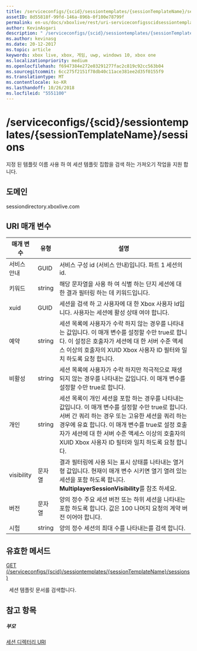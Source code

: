 ```yaml
---
title: /serviceconfigs/{scid}/sessiontemplates/{sessionTemplateName}/sessions
assetID: 8d55818f-99fd-146a-896b-0f100e78799f
permalink: en-us/docs/xboxlive/rest/uri-serviceconfigsscidsessiontemplatessessiontemplatenamesessions.html
author: KevinAsgari
description: " /serviceconfigs/{scid}/sessiontemplates/{sessionTemplateName}/sessions"
ms.author: kevinasg
ms.date: 20-12-2017
ms.topic: article
keywords: xbox live, xbox, 게임, uwp, windows 10, xbox one
ms.localizationpriority: medium
ms.openlocfilehash: f6947384e272e03291277fac2c819c92cc563b04
ms.sourcegitcommit: 6cc275f2151f78db40c11ace381ee2d35f0155f9
ms.translationtype: MT
ms.contentlocale: ko-KR
ms.lasthandoff: 10/26/2018
ms.locfileid: "5551100"
---
```

# <a name="serviceconfigsscidsessiontemplatessessiontemplatenamesessions"></a>/serviceconfigs/{scid}/sessiontemplates/{sessionTemplateName}/sessions
지정 된 템플릿 이름 사용 하 여 세션 템플릿 집합을 검색 하는 가져오기 작업을 지원 합니다. 
<a id="ID4EO"></a>

 
## <a name="domain"></a>도메인
sessiondirectory.xboxlive.com  
<a id="ID4ET"></a>

 
## <a name="uri-parameters"></a>URI 매개 변수
 
| 매개 변수| 유형| 설명| 
| --- | --- | --- | 
| 서비스 안내| GUID| 서비스 구성 id (서비스 안내)입니다. 파트 1 세션의 id.| 
| 키워드| string| 해당 문자열을 사용 하 여 식별 하는 단지 세션에 대 한 결과 필터링 하는 데 키워드입니다.| 
| xuid| GUID| 세션을 검색 하 고 사용자에 대 한 Xbox 사용자 Id입니다. 사용자는 세션에 활성 상태 여야 합니다. | 
| 예약| string| 세션 목록에 사용자가 수락 하지 않는 경우를 나타내는 값입니다. 이 매개 변수를 설정할 수만 true로 합니다. 이 설정은 호출자가 세션에 대 한 서버 수준 액세스 이상의 호출자의 XUID Xbox 사용자 ID 필터와 일치 하도록 요청 합니다. | 
| 비활성| string| 세션 목록에 사용자가 수락 하지만 적극적으로 재생 되지 않는 경우를 나타내는 값입니다. 이 매개 변수를 설정할 수만 true로 합니다. | 
| 개인| string| 세션 목록이 개인 세션을 포함 하는 경우를 나타내는 값입니다. 이 매개 변수를 설정할 수만 true로 합니다. 서버 간 쿼리 하는 경우 또는 고유한 세션을 쿼리 하는 경우에 유효 합니다. 이 매개 변수를 true로 설정 호출자가 세션에 대 한 서버 수준 액세스 이상의 호출자의 XUID Xbox 사용자 ID 필터와 일치 하도록 요청 합니다. | 
| visibility| 문자열| 결과 필터링에 사용 되는 표시 상태를 나타내는 열거형 값입니다. 현재이 매개 변수 시키면 열기 열려 있는 세션을 포함 하도록 합니다. <b>MultiplayerSessionVisibility</b>를 참조 하세요. | 
| 버전| 문자열| 양의 정수 주요 세션 버전 또는 하위 세션을 나타내는 포함 하도록 합니다. 값은 100 나머지 요청의 계약 버전 이어야 합니다. | 
| 시험| string| 양의 정수 세션의 최대 수를 나타내는를 검색 합니다.| 
  
<a id="ID4EZD"></a>

 
## <a name="valid-methods"></a>유효한 메서드

[GET (/serviceconfigs/{scid}/sessiontemplates/{sessionTemplateName}/sessions)](uri-serviceconfigsscidsessiontemplatessessiontemplatenamesessionsget.md)

&nbsp;&nbsp;세션 템플릿 문서를 검색합니다.
 
<a id="ID4EDE"></a>

 
## <a name="see-also"></a>참고 항목
 
<a id="ID4EFE"></a>

 
##### <a name="parent"></a>부모 

[세션 디렉터리 URI](atoc-reference-sessiondirectory.md)

   